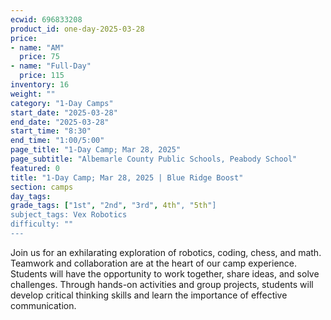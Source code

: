 ```yaml
---
ecwid: 696833208
product_id: one-day-2025-03-28
price:
- name: "AM"
  price: 75
- name: "Full-Day"
  price: 115
inventory: 16
weight: ""
category: "1-Day Camps"
start_date: "2025-03-28"
end_date: "2025-03-28"
start_time: "8:30"
end_time: "1:00/5:00"
page_title: "1-Day Camp; Mar 28, 2025"
page_subtitle: "Albemarle County Public Schools, Peabody School"
featured: 0
title: "1-Day Camp; Mar 28, 2025 | Blue Ridge Boost"
section: camps
day_tags: 
grade_tags: ["1st", "2nd", "3rd", 4th", "5th"]
subject_tags: Vex Robotics
difficulty: ""
---
```

Join us for an exhilarating exploration of robotics, coding, chess, and math. Teamwork and collaboration are at the heart of our camp experience. Students will have the opportunity to work together, share ideas, and solve challenges. Through hands-on activities and group projects, students will develop critical thinking skills and learn the importance of effective communication.
